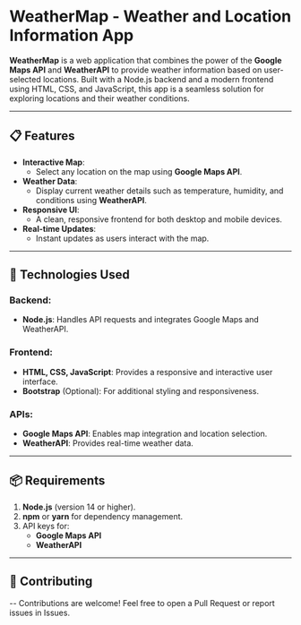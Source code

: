 # WeatherMap - Weather and Location Information App

**WeatherMap** is a web application that combines the power of the **Google Maps API** and **WeatherAPI** to provide weather information based on user-selected locations. Built with a Node.js backend and a modern frontend using HTML, CSS, and JavaScript, this app is a seamless solution for exploring locations and their weather conditions.

---

## 📋 Features
- **Interactive Map**:
  - Select any location on the map using **Google Maps API**.
- **Weather Data**:
  - Display current weather details such as temperature, humidity, and conditions using **WeatherAPI**.
- **Responsive UI**:
  - A clean, responsive frontend for both desktop and mobile devices.
- **Real-time Updates**:
  - Instant updates as users interact with the map.

---

## 🚀 Technologies Used

### Backend:
- **Node.js**: Handles API requests and integrates Google Maps and WeatherAPI.

### Frontend:
- **HTML, CSS, JavaScript**: Provides a responsive and interactive user interface.
- **Bootstrap** (Optional): For additional styling and responsiveness.

### APIs:
- **Google Maps API**: Enables map integration and location selection.
- **WeatherAPI**: Provides real-time weather data.

---

## 📦 Requirements

1. **Node.js** (version 14 or higher).
2. **npm** or **yarn** for dependency management.
3. API keys for:
   - **Google Maps API**
   - **WeatherAPI**

---

## 🤝 Contributing

-- Contributions are welcome! Feel free to open a Pull Request or report issues in Issues.
